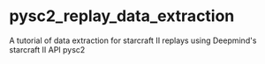 # pysc2_replay_data_extraction
A tutorial of data extraction for starcraft II replays using Deepmind's starcraft II API pysc2
